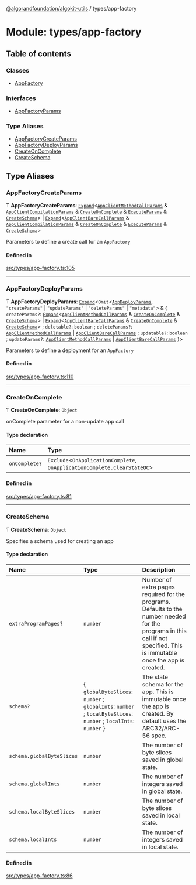 [@algorandfoundation/algokit-utils](../README.md) / types/app-factory

# Module: types/app-factory

## Table of contents

### Classes

- [AppFactory](../classes/types_app_factory.AppFactory.md)

### Interfaces

- [AppFactoryParams](../interfaces/types_app_factory.AppFactoryParams.md)

### Type Aliases

- [AppFactoryCreateParams](types_app_factory.md#appfactorycreateparams)
- [AppFactoryDeployParams](types_app_factory.md#appfactorydeployparams)
- [CreateOnComplete](types_app_factory.md#createoncomplete)
- [CreateSchema](types_app_factory.md#createschema)

## Type Aliases

### AppFactoryCreateParams

Ƭ **AppFactoryCreateParams**: [`Expand`](types_expand.md#expand)\<[`AppClientMethodCallParams`](types_app_client.md#appclientmethodcallparams) & [`AppClientCompilationParams`](../interfaces/types_app_client.AppClientCompilationParams.md) & [`CreateOnComplete`](types_app_factory.md#createoncomplete) & [`ExecuteParams`](../interfaces/types_transaction.ExecuteParams.md) & [`CreateSchema`](types_app_factory.md#createschema)\> \| [`Expand`](types_expand.md#expand)\<[`AppClientBareCallParams`](types_app_client.md#appclientbarecallparams) & [`AppClientCompilationParams`](../interfaces/types_app_client.AppClientCompilationParams.md) & [`CreateOnComplete`](types_app_factory.md#createoncomplete) & [`ExecuteParams`](../interfaces/types_transaction.ExecuteParams.md) & [`CreateSchema`](types_app_factory.md#createschema)\>

Parameters to define a create call for an `AppFactory`

#### Defined in

[src/types/app-factory.ts:105](https://github.com/algorandfoundation/algokit-utils-ts/blob/main/src/types/app-factory.ts#L105)

___

### AppFactoryDeployParams

Ƭ **AppFactoryDeployParams**: [`Expand`](types_expand.md#expand)\<`Omit`\<[`AppDeployParams`](types_app_deployer.md#appdeployparams), ``"createParams"`` \| ``"updateParams"`` \| ``"deleteParams"`` \| ``"metadata"``\> & \{ `createParams?`: [`Expand`](types_expand.md#expand)\<[`AppClientMethodCallParams`](types_app_client.md#appclientmethodcallparams) & [`CreateOnComplete`](types_app_factory.md#createoncomplete) & [`CreateSchema`](types_app_factory.md#createschema)\> \| [`Expand`](types_expand.md#expand)\<[`AppClientBareCallParams`](types_app_client.md#appclientbarecallparams) & [`CreateOnComplete`](types_app_factory.md#createoncomplete) & [`CreateSchema`](types_app_factory.md#createschema)\> ; `deletable?`: `boolean` ; `deleteParams?`: [`AppClientMethodCallParams`](types_app_client.md#appclientmethodcallparams) \| [`AppClientBareCallParams`](types_app_client.md#appclientbarecallparams) ; `updatable?`: `boolean` ; `updateParams?`: [`AppClientMethodCallParams`](types_app_client.md#appclientmethodcallparams) \| [`AppClientBareCallParams`](types_app_client.md#appclientbarecallparams)  }\>

Parameters to define a deployment for an `AppFactory`

#### Defined in

[src/types/app-factory.ts:110](https://github.com/algorandfoundation/algokit-utils-ts/blob/main/src/types/app-factory.ts#L110)

___

### CreateOnComplete

Ƭ **CreateOnComplete**: `Object`

onComplete parameter for a non-update app call

#### Type declaration

| Name | Type |
| :------ | :------ |
| `onComplete?` | `Exclude`\<`OnApplicationComplete`, `OnApplicationComplete.ClearStateOC`\> |

#### Defined in

[src/types/app-factory.ts:81](https://github.com/algorandfoundation/algokit-utils-ts/blob/main/src/types/app-factory.ts#L81)

___

### CreateSchema

Ƭ **CreateSchema**: `Object`

Specifies a schema used for creating an app

#### Type declaration

| Name | Type | Description |
| :------ | :------ | :------ |
| `extraProgramPages?` | `number` | Number of extra pages required for the programs. Defaults to the number needed for the programs in this call if not specified. This is immutable once the app is created. |
| `schema?` | \{ `globalByteSlices`: `number` ; `globalInts`: `number` ; `localByteSlices`: `number` ; `localInts`: `number`  } | The state schema for the app. This is immutable once the app is created. By default uses the ARC32/ARC-56 spec. |
| `schema.globalByteSlices` | `number` | The number of byte slices saved in global state. |
| `schema.globalInts` | `number` | The number of integers saved in global state. |
| `schema.localByteSlices` | `number` | The number of byte slices saved in local state. |
| `schema.localInts` | `number` | The number of integers saved in local state. |

#### Defined in

[src/types/app-factory.ts:86](https://github.com/algorandfoundation/algokit-utils-ts/blob/main/src/types/app-factory.ts#L86)
